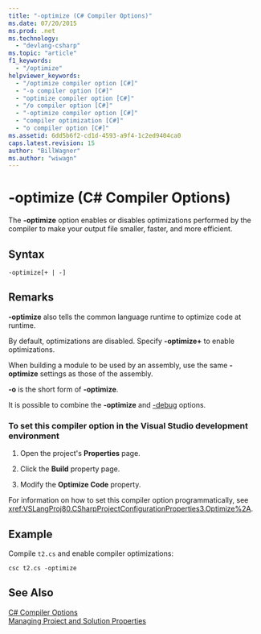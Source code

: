 ```yaml
---
title: "-optimize (C# Compiler Options)"
ms.date: 07/20/2015
ms.prod: .net
ms.technology: 
  - "devlang-csharp"
ms.topic: "article"
f1_keywords: 
  - "/optimize"
helpviewer_keywords: 
  - "/optimize compiler option [C#]"
  - "-o compiler option [C#]"
  - "optimize compiler option [C#]"
  - "/o compiler option [C#]"
  - "-optimize compiler option [C#]"
  - "compiler optimization [C#]"
  - "o compiler option [C#]"
ms.assetid: 6dd5b6f2-cd1d-4593-a9f4-1c2ed9404ca0
caps.latest.revision: 15
author: "BillWagner"
ms.author: "wiwagn"
---
```

# -optimize (C# Compiler Options)
The **-optimize** option enables or disables optimizations performed by the compiler to make your output file smaller, faster, and more efficient.  
  
## Syntax  
  
```console  
-optimize[+ | -]  
```  
  
## Remarks  
 **-optimize** also tells the common language runtime to optimize code at runtime.  
  
 By default, optimizations are disabled. Specify **-optimize+** to enable optimizations.  
  
 When building a module to be used by an assembly, use the same **-optimize** settings as those of the assembly.  
  
 **-o** is the short form of **-optimize**.  
  
 It is possible to combine the **-optimize** and [-debug](../../../csharp/language-reference/compiler-options/debug-compiler-option.md) options.  
  
### To set this compiler option in the Visual Studio development environment  
  
1.  Open the project's **Properties** page.  
  
2.  Click the **Build** property page.  
  
3.  Modify the **Optimize Code** property.  
  
 For information on how to set this compiler option programmatically, see <xref:VSLangProj80.CSharpProjectConfigurationProperties3.Optimize%2A>.  
  
## Example  
 Compile `t2.cs` and enable compiler optimizations:  
  
```console  
csc t2.cs -optimize  
```  
  
## See Also  
 [C# Compiler Options](../../../csharp/language-reference/compiler-options/index.md)  
 [Managing Project and Solution Properties](/visualstudio/ide/managing-project-and-solution-properties)
